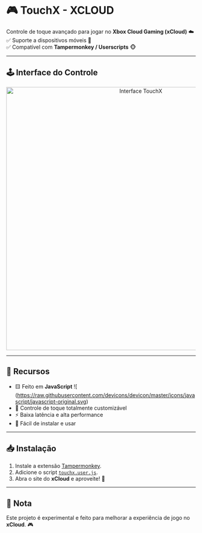 # 🎮 TouchX - XCLOUD

Controle de toque avançado para jogar no **Xbox Cloud Gaming (xCloud)** ☁️  
✅ Suporte a dispositivos móveis 📱  
✅ Compatível com **Tampermonkey / Userscripts** 🐵  

---

## 🕹️ Interface do Controle
<p align="center">
  <img src="./84CF4D29-2D92-40A3-84DB-E5CDC8553CA1.png" alt="Interface TouchX" width="700"/>
</p>

---

## 🚀 Recursos
- 🟨 Feito em **JavaScript** ![ (https://raw.githubusercontent.com/devicons/devicon/master/icons/javascript/javascript-original.svg)  
- 🎯 Controle de toque totalmente customizável  
- ⚡ Baixa latência e alta performance  
- 🔧 Fácil de instalar e usar  

---

## 📥 Instalação
1. Instale a extensão [Tampermonkey](https://www.tampermonkey.net/).  
2. Adicione o script [`touchx.user.js`](./touchx.user.js).  
3. Abra o site do **xCloud** e aproveite! 🚀  

---

## 📌 Nota
Este projeto é experimental e feito para melhorar a experiência de jogo no **xCloud**. 🎮